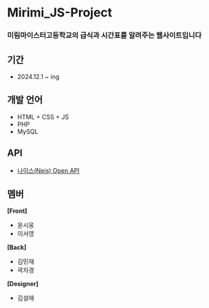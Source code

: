 # Mirimi_JS-Project<br>
### 미림마이스터고등학교의 급식과 시간표를 알려주는 웹사이트입니다

## 기간
- 2024.12.1 ~ ing

## 개발 언어
- HTML + CSS + JS
- PHP
- MySQL

## API
- [나이스(Neis) Open API](https://open.neis.go.kr/)

## 멤버
<b>[Front]</b>
- 윤시웅
- 이서영

<b>[Back]</b>
- 김민재
- 곽자경
  
<b>[Designer]</b>
- 김설애
